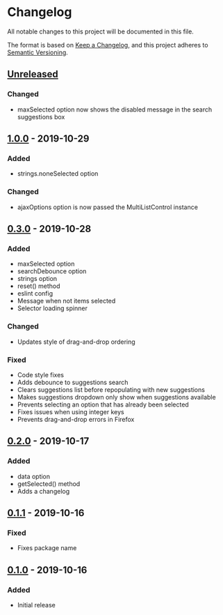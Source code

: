 # Changelog
All notable changes to this project will be documented in this file.

The format is based on [Keep a Changelog](https://keepachangelog.com/en/1.0.0/),
and this project adheres to [Semantic Versioning](https://semver.org/spec/v2.0.0.html).

## [Unreleased]

### Changed
- maxSelected option now shows the disabled message in the search suggestions box

## [1.0.0] - 2019-10-29

### Added
- strings.noneSelected option

### Changed
- ajaxOptions option is now passed the MultiListControl instance

## [0.3.0] - 2019-10-28

### Added
- maxSelected option
- searchDebounce option
- strings option
- reset() method
- eslint config
- Message when not items selected
- Selector loading spinner

### Changed
- Updates style of drag-and-drop ordering

### Fixed
- Code style fixes
- Adds debounce to suggestions search
- Clears suggestions list before repopulating with new suggestions
- Makes suggestions dropdown only show when suggestions available
- Prevents selecting an option that has already been selected
- Fixes issues when using integer keys
- Prevents drag-and-drop errors in Firefox

## [0.2.0] - 2019-10-17
### Added
- data option
- getSelected() method
- Adds a changelog

## [0.1.1]  - 2019-10-16
### Fixed
- Fixes package name

## [0.1.0] - 2019-10-16
### Added
- Initial release

[Unreleased]: https://github.com/freshleafmedia/multi-list-control/compare/1.0.0...HEAD
[1.0.0]: https://github.com/freshleafmedia/multi-list-control/compare/0.3.0...1.0.0
[0.3.0]: https://github.com/freshleafmedia/multi-list-control/compare/0.2.0...0.3.0
[0.2.0]: https://github.com/freshleafmedia/multi-list-control/compare/0.1.1...0.2.0
[0.1.1]: https://github.com/freshleafmedia/multi-list-control/compare/0.1.0...0.1.1
[0.1.0]: https://github.com/freshleafmedia/multi-list-control/releases/tag/0.1.0
